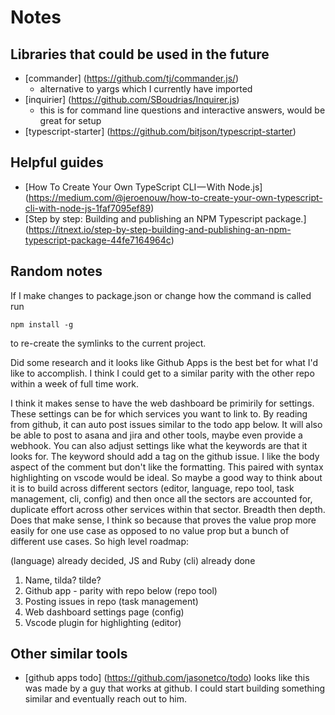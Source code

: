 # Notes

## Libraries that could be used in the future
- [commander] (https://github.com/tj/commander.js/)
  - alternative to yargs which I currently have imported
- [inquirier] (https://github.com/SBoudrias/Inquirer.js)
  - this is for command line questions and interactive answers, would be great for setup
- [typescript-starter] (https://github.com/bitjson/typescript-starter)

## Helpful guides
- [How To Create Your Own TypeScript CLI — With Node.js] (https://medium.com/@jeroenouw/how-to-create-your-own-typescript-cli-with-node-js-1faf7095ef89)
- [Step by step: Building and publishing an NPM Typescript package.] (https://itnext.io/step-by-step-building-and-publishing-an-npm-typescript-package-44fe7164964c)

## Random notes
If I make changes to package.json or change how the command is called run
```
npm install -g
```
to re-create the symlinks to the current project.

Did some research and it looks like Github Apps is the best bet for what I'd like to accomplish. I think I could get to a similar parity with the other repo within a week of full time work.

I think it makes sense to have the web dashboard be primirily for settings. These settings can be for which services you want to link to. By reading from github, it can auto post issues similar to the todo app below. It will also be able to post to asana and jira and other tools, maybe even provide a webhook. You can also adjust settings like what the keywords are that it looks for. The keyword should add a tag on the github issue. I like the body aspect of the comment but don't like the formatting. This paired with syntax highlighting on vscode would be ideal. So maybe a good way to think about it is to build across different sectors (editor, language, repo tool, task management, cli, config) and then once all the sectors are accounted for, duplicate effort across other services within that sector. Breadth then depth. Does that make sense, I think so because that proves the value prop more easily for one use case as opposed to no value prop but a bunch of different use cases. So high level roadmap:

(language) already decided, JS and Ruby
(cli) already done

1. Name, tilda? tilde?
2. Github app - parity with repo below (repo tool)
3. Posting issues in repo (task management)
4. Web dashboard settings page (config)
5. Vscode plugin for highlighting (editor)

## Other similar tools
- [github apps todo] (https://github.com/jasonetco/todo) looks like this was made by a guy that works at github. I could start building something similar and eventually reach out to him.


